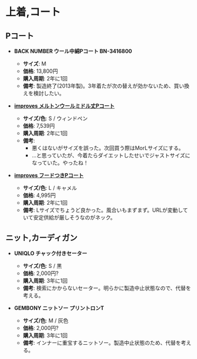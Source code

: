 上着,コート
====

Pコート
----

- **BACK NUMBER ウール中綿Pコート BN-3416800**
  - **サイズ**: M
  - **価格**: 13,800円
  - **購入周期**: 2年に1回
  - **備考**: 製造終了(2013年製)。3年着たが次の替えが効かないため、買い換えを検討したい。

- [**improves メルトンウールミドル丈Pコート**](http://store.shopping.yahoo.co.jp/improves/98055.html)
  - **サイズ/色**: S / ウィンドペン
  - **価格**: 7,539円
  - **購入周期**: 2年に1回
  - **備考**:
    - 悪くはないがサイズを誤った。次回買う際はMorLサイズにする。
    - ...と思っていたが、今着たらダイエットしたせいでジャストサイズになっていた。やったね！

- [**improves フードつきPコート**](http://store.shopping.yahoo.co.jp/improves/97508.html)
  - **サイズ/色**: L / キャメル
  - **価格**: 4,995円
  - **購入周期**: 2年に1回
  - **備考**: Lサイズでちょうど良かった。風合いもまずまず。URLが変動していて安定供給が厳しそうなのがネック。

ニット,カーディガン
----

- **UNIQLO チャック付きセーター**
  - **サイズ/色**: S / 黒
  - **価格**: 2,000円?
  - **購入周期**: 3年に1回
  - **備考**: 検索にかからないセーター。明らかに製造中止状態なので、代替を考える。

- **GEMBONY ニットソー プリントロンT**
  - **サイズ/色**: M / 灰色
  - **価格**: 2,000円?
  - **購入周期**: 3年に1回
  - **備考**: インナーに重宝するニットソー。製造中止状態のため、代替を考える。
